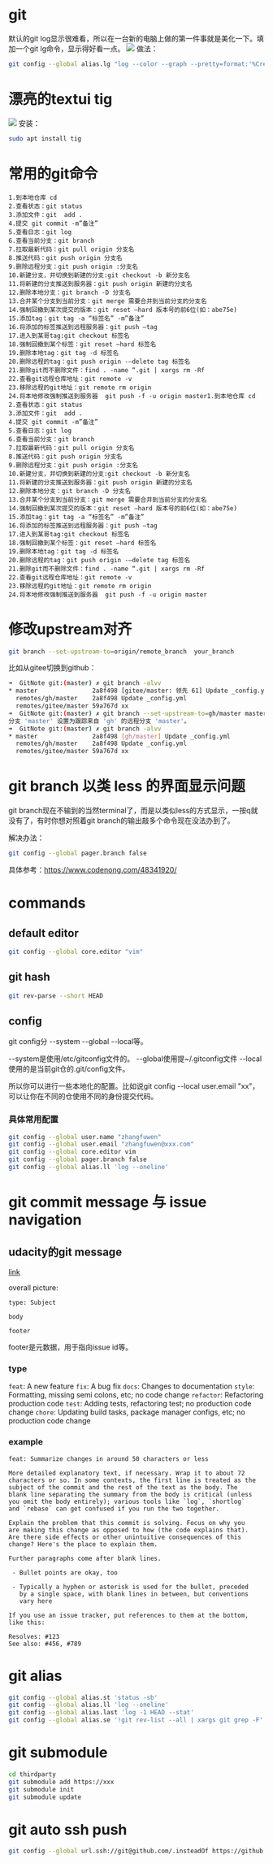 # git

默认的git log显示很难看，所以在一台新的电脑上做的第一件事就是美化一下。填加一个git lg命令，显示得好看一点。
![](/assets/git-lg.png)
做法：

``` bash
git config --global alias.lg "log --color --graph --pretty=format:'%Cred%h%Creset -%C(yellow)%d%Creset %s %Cgreen(%cr) %C(bold blue)<%an>%Creset' --abbrev-commit"
```

# 漂亮的textui tig

![](/assets/tig.png)
安装：

``` bash
sudo apt install tig
```

# 常用的git命令

```
1.到本地仓库 cd
2.查看状态：git status
3.添加文件：git  add .
4.提交 git commit -m”备注”
5.查看日志：git log
6.查看当前分支：git branch
7.拉取最新代码：git pull origin 分支名
8.推送代码：git push origin 分支名
9.删除远程分支：git push origin :分支名 
10.新建分支，并切换到新建的分支:git checkout -b 新分支名
11.将新建的分支推送到服务器：git push origin 新建的分支名
12.删除本地分支：git branch -D 分支名
13.合并某个分支到当前分支：git merge 需要合并到当前分支的分支名
14.强制回撤到某次提交的版本：git reset —hard 版本号的前6位(如：abe75e)
15.添加tag：git tag -a “标签名” -m”备注”
16.将添加的标签推送到远程服务器：git push —tag
17.进入到某哥tag:git checkout 标签名
18.强制回撤到某个标签：git reset —hard 标签名
19.删除本地tag：git tag -d 标签名
20.删除远程的tag：git push origin -–delete tag 标签名
21.删除git而不删除文件：find . -name “.git | xargs rm -Rf
22.查看git远程仓库地址：git remote -v
23.移除远程的git地址：git remote rm origin
24.将本地修改强制推送到服务器  git push -f -u origin master1.到本地仓库 cd
2.查看状态：git status
3.添加文件：git  add .
4.提交 git commit -m”备注”
5.查看日志：git log
6.查看当前分支：git branch
7.拉取最新代码：git pull origin 分支名
8.推送代码：git push origin 分支名
9.删除远程分支：git push origin :分支名 
10.新建分支，并切换到新建的分支:git checkout -b 新分支名
11.将新建的分支推送到服务器：git push origin 新建的分支名
12.删除本地分支：git branch -D 分支名
13.合并某个分支到当前分支：git merge 需要合并到当前分支的分支名
14.强制回撤到某次提交的版本：git reset —hard 版本号的前6位(如：abe75e)
15.添加tag：git tag -a “标签名” -m”备注”
16.将添加的标签推送到远程服务器：git push —tag
17.进入到某哥tag:git checkout 标签名
18.强制回撤到某个标签：git reset —hard 标签名
19.删除本地tag：git tag -d 标签名
20.删除远程的tag：git push origin -–delete tag 标签名
21.删除git而不删除文件：find . -name “.git | xargs rm -Rf
22.查看git远程仓库地址：git remote -v
23.移除远程的git地址：git remote rm origin
24.将本地修改强制推送到服务器  git push -f -u origin master
```

# 修改upstream对齐

``` bash
git branch --set-upstream-to=origin/remote_branch  your_branch
```

比如从gitee切换到github：

``` bash
➜  GitNote git:(master) ✗ git branch -alvv 
* master               2a8f498 [gitee/master: 领先 61] Update _config.yml
  remotes/gh/master    2a8f498 Update _config.yml
  remotes/gitee/master 59a767d xx
➜  GitNote git:(master) ✗ git branch --set-upstream-to=gh/master master
分支 'master' 设置为跟踪来自 'gh' 的远程分支 'master'。
➜  GitNote git:(master) ✗ git branch -alvv
* master               2a8f498 [gh/master] Update _config.yml
  remotes/gh/master    2a8f498 Update _config.yml
  remotes/gitee/master 59a767d xx
```

# git branch 以类 less 的界面显示问题

git branch现在不输到的当然terminal了，而是以类似less的方式显示，一按q就没有了，有时你想对照着git branch的输出敲多个命令现在没法办到了。

解决办法：

``` bash
git config --global pager.branch false
```

具体参考：https://www.codenong.com/48341920/

# commands

## default editor

```bash
git config --global core.editor "vim"

```

## git hash

```bash
git rev-parse --short HEAD
```

## config

git config分 --system --global --local等。

--system是使用/etc/gitconfig文件的。
--global使用提~/.gitconfig文件
--local使用的是当前git仓的.git/config文件。

所以你可以进行一些本地化的配置。比如说git config --local user.email "xx"，可以让你在不同的仓使用不同的身份提交代码。

### 具体常用配置

```bash
git config --global user.name "zhangfuwen"
git config --global user.email "zhangfuwen@xxx.com"
git config --global core.editor vim
git config --global pager.branch false
git config --global alias.ll 'log --oneline'
```


# git commit message 与 issue navigation

## udacity的git message

[link](https://udacity.github.io/git-styleguide/)

overall picture:

```tip
type: Subject

body

footer
```

footer是元数据，用于指向issue id等。

### type

`feat`: A new feature
`fix`: A bug fix
`docs`: Changes to documentation
`style`: Formatting, missing semi colons, etc; no code change
`refactor`: Refactoring production code
`test`: Adding tests, refactoring test; no production code change
`chore`: Updating build tasks, package manager configs, etc; no production code change

### example

```note
feat: Summarize changes in around 50 characters or less

More detailed explanatory text, if necessary. Wrap it to about 72
characters or so. In some contexts, the first line is treated as the
subject of the commit and the rest of the text as the body. The
blank line separating the summary from the body is critical (unless
you omit the body entirely); various tools like `log`, `shortlog`
and `rebase` can get confused if you run the two together.

Explain the problem that this commit is solving. Focus on why you
are making this change as opposed to how (the code explains that).
Are there side effects or other unintuitive consequences of this
change? Here's the place to explain them.

Further paragraphs come after blank lines.

 - Bullet points are okay, too

 - Typically a hyphen or asterisk is used for the bullet, preceded
   by a single space, with blank lines in between, but conventions
   vary here

If you use an issue tracker, put references to them at the bottom,
like this:

Resolves: #123
See also: #456, #789
```

# git alias

```bash
git config --global alias.st 'status -sb'
git config --global alias.ll 'log --oneline'
git config --global alias.last 'log -1 HEAD --stat'
git config --global alias.se '!git rev-list --all | xargs git grep -F'  # search commit
```

# git submodule

```bash
cd thirdparty
git submodule add https://xxx
git submodule init
git submodule update
```

# git auto ssh push

```bash
git config --global url.ssh://git@github.com/.insteadOf https://github.com/
```


